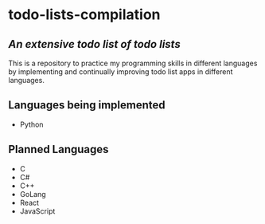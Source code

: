 # todo-lists-compilation

## _An extensive todo list of todo lists_

This is a repository to practice my programming skills in different languages by implementing and continually improving todo list apps in different languages.

## Languages being implemented
 - Python

## Planned Languages
 - C
 - C#
 - C++
 - GoLang
 - React
 - JavaScript